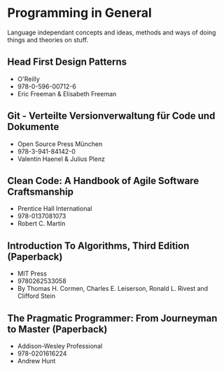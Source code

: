 # Programming in General

Language independant concepts and ideas, methods and ways of doing things and theories on stuff.

## Head First Design Patterns
* O'Reilly
* 978-0-596-00712-6
* Eric Freeman & Elisabeth Freeman

## Git - Verteilte Versionverwaltung für Code und Dokumente
* Open Source Press München
* 978-3-941-84142-0
* Valentin Haenel & Julius Plenz

## Clean Code: A Handbook of Agile Software Craftsmanship
* Prentice Hall International
* 978-0137081073
* Robert C. Martin

## Introduction To Algorithms, Third Edition (Paperback)
* MIT Press
* 9780262533058 
* By Thomas H. Cormen, Charles E. Leiserson, Ronald L. Rivest and Clifford Stein

## The Pragmatic Programmer: From Journeyman to Master (Paperback)
* Addison-Wesley Professional
* 978-0201616224
* Andrew Hunt

 